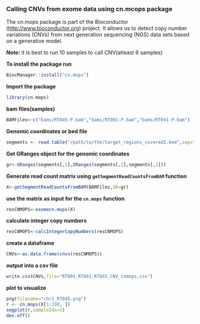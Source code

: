 ### Calling CNVs from exome data using cn.mcops package

The cn.mops package is part of the Bioconductor (http://www.bioconductor.org) project.
It allows us to detect copy number variations (CNVs) from next generation sequencing (NGS) data sets based on a generative model.

***Note:*** it is best to run 10 samples to call CNV(atleast 6 samples)

**To install the package run**  
```r
BiocManager::install("cn.mops")
```
**Import the package**  
```r
library(cn.mops)
```
**bam files(samples)**
```r
BAMFiles<-c("bams/RT045-P.bam","bams/RT001-P.bam","bams/RT041-P.bam")
```
**Genomic coordinates or bed file**  
```r
segments <- read.table("/path/to/the/target_regions_covered2.bed",sep="\t",as.is=TRUE)
```
**Get GRanges object for the genomic coordinates**  
```r
gr<-GRanges(segments[,1],IRanges(segments[,2],segments[,3]))
```
**Generate read count matrix using ```getSegmentReadCountsFromBAM``` function**  
```r
X<-getSegmentReadCountsFromBAM(BAMFiles,GR=gr)
```
**use the matrix as input for the ```cn.mops``` function**  
```r
resCNMOPS<-exomecn.mops(X)
```
**calculate integer copy numbers**  
```r
resCNMOPS<-calcIntegerCopyNumbers(resCNMOPS)
```
**create a dataframe**  
```r
CNVs<-as.data.frame(cnvs(resCNMOPS))
```
**output into a csv file**  
```r
write.csv(CNVs,file="RT001_RT041_RT045_CNV_cnmops.csv")
```
**plot to visualize**  
```r
png(filename="chr1_RT045.png")
r <- cn.mops(X[1:200, ])
segplot(r,sampleIdx=1)
dev.off()
```
